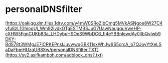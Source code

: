 # personalDNSfilter

[https://oakjqg.dm.files.1drv.com/y4mW0SRoZlbOmg5MVkASNgoe8W27C4vfu8zL1GhiogUj_Wm92ivdkOTgESTMBSJuG7UawNaugquVweHP-cXHW5FqnCUKb83a_LHDybuHSOeS9WbDC6_fI4eYBBnIewdAy0lIbQvIwb9DKY-BdS78t3WMgJE7iCRKEPnslJuvwwqGBK11sxWhJw9S5crcA_b7QJoyYtXeLSaDaFbmHUzqUB8Xw/personalDNSfilter.TXT](https://sv2.asifkamboh.com/adblock_dns?.txt)
